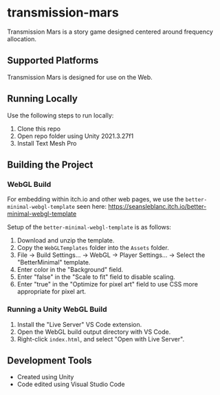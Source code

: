 # transmission-mars
Transmission Mars is a story game designed centered around frequency allocation.

## Supported Platforms
Transmission Mars is designed for use on the Web.

## Running Locally
Use the following steps to run locally:
1. Clone this repo
2. Open repo folder using Unity 2021.3.27f1
3. Install Text Mesh Pro

## Building the Project

### WebGL Build
For embedding within itch.io and other web pages, we use the `better-minimal-webgl-template` seen here:
https://seansleblanc.itch.io/better-minimal-webgl-template

Setup of the `better-minimal-webgl-template` is as follows:
1. Download and unzip the template.
2. Copy the `WebGLTemplates` folder into the `Assets` folder.
3. File -> Build Settings... -> WebGL -> Player Settings... -> Select the "BetterMinimal" template.
4. Enter color in the "Background" field.
5. Enter "false" in the "Scale to fit" field to disable scaling.
6. Enter "true" in the "Optimize for pixel art" field to use CSS more appropriate for pixel art.

### Running a Unity WebGL Build
1. Install the "Live Server" VS Code extension.
2. Open the WebGL build output directory with VS Code.
3. Right-click `index.html`, and select "Open with Live Server".

## Development Tools
- Created using Unity
- Code edited using Visual Studio Code

